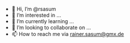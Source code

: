 - 👋 Hi, I’m @rsasum
- 👀 I’m interested in ...
- 🌱 I’m currently learning ...
- 💞️ I’m looking to collaborate on ...
- 📫 How to reach me via rainer.sasum@gmx.de

<!---
rsasum/rsasum is a ✨ special ✨ repository because its `README.md` (this file) appears on your GitHub profile.
You can click the Preview link to take a look at your changes.
--->
